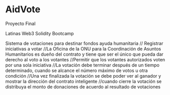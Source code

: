 # AidVote

Proyecto Final

Latinas Web3 Solidity Bootcamp

Sistema de votaciones para destinar fondos ayuda humanitaria
    // Registrar iniciativas a votar
    //La Oficina de la ONU para la Coordinación de Asuntos Humanitarios es dueño del contrato y tiene que ser el único que pueda dar derecho al voto a los votantes
    //Permitir que los votantes autorizados voten por una sola iniciativa
    //La votación debe terminar después de un tiempo determinado, cuando se alcance el número máximo de votos u otra condición
    //Una vez finalizada la votación se debe poder ver al ganador y mostrar la dirección del contrato inteligente
    //cuando cierre la votación se distribuya el monto de donaciones de acuerdo al resultado de votaciones

